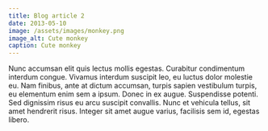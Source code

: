 ```yaml
---
title: Blog article 2
date: 2013-05-10
image: /assets/images/monkey.png
image_alt: Cute monkey
caption: Cute monkey
---
```


Nunc accumsan elit quis lectus mollis egestas. Curabitur condimentum interdum congue. Vivamus interdum suscipit leo, eu luctus dolor molestie eu. Nam finibus, ante at dictum accumsan, turpis sapien vestibulum turpis, eu elementum enim sem a ipsum. Donec in ex augue. Suspendisse potenti. Sed dignissim risus eu arcu suscipit convallis. Nunc et vehicula tellus, sit amet hendrerit risus. Integer sit amet augue varius, facilisis sem id, egestas libero.

